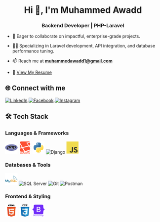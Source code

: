 <h1 align="center">Hi 👋, I'm Muhammed Awadd</h1>
<h3 align="center">Backend Developer | PHP-Laravel</h3>

- 🤝 Eager to collaborate on impactful, enterprise-grade projects.
- 👨‍💻 Specializing in Laravel development, API integration, and database performance tuning.
- 📫 Reach me at **muhammedawadd1@gmail.com**

- 📄 [View My Resume]([https://drive.google.com/file/d/1SPbOmu5Esm3ezH5PcMKwG3VPNWQ-xPdx/view?usp=drive_link](https://drive.google.com/file/d/1K7HYWPRM-IdlZwfO4OsotAcJNMYWkUVf/view?usp=sharing))

## 🌐 Connect with me
<p align="left">
<a href="https://www.linkedin.com/in/muhammed-awadd-47121433b/" target="blank">
  <img align="center" src="https://raw.githubusercontent.com/rahuldkjain/github-profile-readme-generator/master/src/images/icons/Social/linked-in-alt.svg" alt="LinkedIn" height="30" width="40" />
</a>
<a href="https://web.facebook.com/profile.php?id=100004090823488" target="blank">
  <img align="center" src="https://raw.githubusercontent.com/rahuldkjain/github-profile-readme-generator/master/src/images/icons/Social/facebook.svg" alt="Facebook" height="30" width="40" />
</a>
<a href="https://www.instagram.com/muhammedawadd/" target="blank">
  <img align="center" src="https://raw.githubusercontent.com/rahuldkjain/github-profile-readme-generator/master/src/images/icons/Social/instagram.svg" alt="Instagram" height="30" width="40" />
</a>
</p>

## 🛠️ Tech Stack

### Languages & Frameworks
<p align="left">
  <img src="https://raw.githubusercontent.com/devicons/devicon/master/icons/php/php-original.svg" alt="PHP" width="40" height="40"/>
  <img src="https://raw.githubusercontent.com/devicons/devicon/master/icons/laravel/laravel-plain-wordmark.svg" alt="Laravel" width="40" height="40"/>
  <img src="https://raw.githubusercontent.com/devicons/devicon/master/icons/python/python-original.svg" alt="Python" width="40" height="40"/>
  <img src="https://cdn.worldvectorlogo.com/logos/django.svg" alt="Django" width="40" height="40"/>
  <img src="https://raw.githubusercontent.com/devicons/devicon/master/icons/javascript/javascript-original.svg" alt="JavaScript" width="40" height="40"/>
</p>

### Databases & Tools
<p align="left">
  <img src="https://raw.githubusercontent.com/devicons/devicon/master/icons/mysql/mysql-original-wordmark.svg" alt="MySQL" width="40" height="40"/>
  <img src="https://www.svgrepo.com/show/303229/microsoft-sql-server-logo.svg" alt="SQL Server" width="40" height="40"/>
  <img src="https://www.vectorlogo.zone/logos/git-scm/git-scm-icon.svg" alt="Git" width="40" height="40"/>
  <img src="https://www.vectorlogo.zone/logos/getpostman/getpostman-icon.svg" alt="Postman" width="40" height="40"/>
</p>

### Frontend & Styling
<p align="left">
  <img src="https://raw.githubusercontent.com/devicons/devicon/master/icons/html5/html5-original-wordmark.svg" alt="HTML5" width="40" height="40"/>
  <img src="https://raw.githubusercontent.com/devicons/devicon/master/icons/css3/css3-original-wordmark.svg" alt="CSS3" width="40" height="40"/>
  <img src="https://raw.githubusercontent.com/devicons/devicon/master/icons/bootstrap/bootstrap-plain-wordmark.svg" alt="Bootstrap" width="40" height="40"/>
</p>


